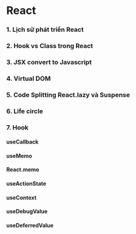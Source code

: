 # React

### 1. Lịch sử phát triển React

### 2. Hook vs Class trong React

### 3. JSX convert to Javascript

### 4. Virtual DOM

### 5. Code Splitting React.lazy và Suspense

### 6. Life circle

### 7. Hook

#### useCallback

#### useMemo

#### React.memo

#### useActionState

#### useContext

#### useDebugValue

#### useDeferredValue

